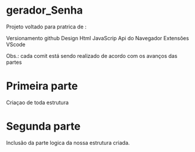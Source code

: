 ﻿# gerador_Senha

Projeto voltado para pratrica de :

Versionamento github 
Design 
Html 
JavaScrip 
Api do Navegador 
Extensões VScode

Obs.: cada comit está sendo realizado de acordo com os avanços das partes

# Primeira parte
Criaçao de toda estrutura

# Segunda parte 
Inclusão da parte logica da nossa estrutura criada.



